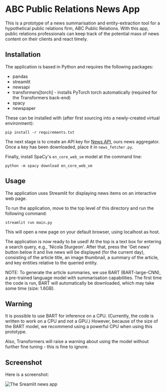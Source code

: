 # ABC Public Relations News App

This is a prototype of a news summarisation and entity-extraction tool for a hypothetical public relations firm, ABC Public Relations. With this app, public relations professionals can keep track of the potential mass of news content on their clients and react timely. 

## Installation

The application is based in Python and requires the following packages:

* pandas 
* streamlit
* newsapi
* transformers[torch] - installs PyTorch torch automatically (required for the Transformers back-end)
* spacy
* newspaper

These can be installed with (after first sourcing into a newly-created virtual environment):

```
pip install -r requirements.txt
```

The next stage is to create an API key for [News API](https://newsapi.org), ours news aggregator. Once a key has been downloaded, place it in ```news_fetcher.py```.

Finally, install SpaCy's ```en_core_web_sm``` model at the command line:

```python -m spacy download en_core_web_sm```

## Usage

The application uses Streamlit for displaying news items on an interactive web page. 

To run the application, move to the top level of this directory and run the following command:

```
streamlit run main.py
```

This will open a new page on your default browser, using localhost as host. 

The application is now ready to be used! At the top is a text box for entering a search query, e.g., 'Nicola Sturgeon'. After that, press the 'Get news' button below it and live news will be displayed (for the current day), consisting of the article title, an image thumbnail, a summary of the article, and key entities relative to the queried entity. 

NOTE: To generate the article summaries, we use BART (BART-large-CNN), a pre-trained language model with summarisation capabilities. The first time the code is run, BART will automatically be downloaded, which may take some time (size: 1.6GB). 

## Warning

It is possible to use BART for inference on a CPU. (Currently, the code is written to work on a CPU and not a GPU.) However, because of the size of the BART model, we recommend using a powerful CPU when using this prototype.

Also, Transformers will raise a warning about using the model without further fine tuning - this is fine to ignore. 

## Screenshot

Here is a screenshot:

![The Sreamlit news app](screenshots/screenshot.png)







